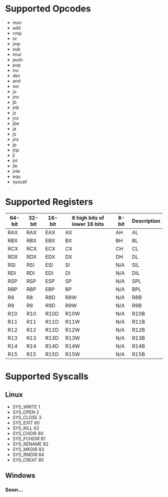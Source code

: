 # Supported Opcodes
- mov
- add
- cmp
- or
- jmp
- sub
- imul
- push
- pop
- inc
- dec
- and
- xor
- jo
- jno
- jb
- jnb
- jz
- jnz
- jbe
- ja
- js
- jns
- jp
- jnp
- jl
- jnl
- jle
- jnle
- equ
- syscall

# Supported Registers
| 64-bit | 32-bit | 16-bit | 8 high bits of lower 16 bits | 8-bit | Description                              |
|--------|--------|--------|-------------------------------|-------|------------------------------------------|
| RAX      | RAX    | EAX    | AX     | AH                            | AL    | Accumulator                              |
| RBX      | RBX    | EBX    | BX     | BH                            | BL    | Base                                     |
| RCX      | RCX    | ECX    | CX     | CH                            | CL    | Counter                                  |
| RDX      | RDX    | EDX    | DX     | DH                            | DL    | Data (commonly extends the A register)   |
| RSI      | RSI    | ESI    | SI     | N/A                           | SIL   | Source index for string operations      |
| RDI      | RDI    | EDI    | DI     | N/A                           | DIL   | Destination index for string operations |
| RSP      | RSP    | ESP    | SP     | N/A                           | SPL   | Stack Pointer                           |
| RBP      | RBP    | EBP    | BP     | N/A                           | BPL   | Base Pointer (meant for stack frames)   |
| R8       | R8     | R8D    | R8W    | N/A                           | R8B   | General purpose                         |
| R9       | R9     | R9D    | R9W    | N/A                           | R9B   | General purpose                         |
| R10      | R10    | R10D   | R10W   | N/A                           | R10B  | General purpose                         |
| R11      | R11    | R11D   | R11W   | N/A                           | R11B  | General purpose                         |
| R12      | R12    | R12D   | R12W   | N/A                           | R12B  | General purpose                         |
| R13      | R13    | R13D   | R13W   | N/A                           | R13B  | General purpose                         |
| R14      | R14    | R14D   | R14W   | N/A                           | R14B  | General purpose                         |
| R15      | R15    | R15D   | R15W   | N/A                           | R15B  | General purpose                         |


# Supported Syscalls

## Linux
- SYS_WRITE 1
- SYS_OPEN 2
- SYS_CLOSE 3
- SYS_EXIT 60
- SYS_KILL 62
- SYS_CHDIR 80
- SYS_FCHDIR 81
- SYS_RENAME 82
- SYS_MKDIR 83
- SYS_RMDIR 84
- SYS_CREAT 85

## Windows
### Soon...
